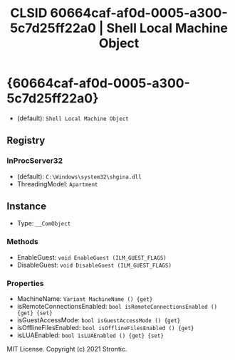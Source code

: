 ﻿---
title: "CLSID 60664caf-af0d-0005-a300-5c7d25ff22a0 | Shell Local Machine Object"
excerpt: What is COM-Object CLSID 60664caf-af0d-0005-a300-5c7d25ff22a0?
---

# {60664caf-af0d-0005-a300-5c7d25ff22a0}

* (default): `Shell Local Machine Object`

## Registry


### InProcServer32

* (default): `C:\Windows\system32\shgina.dll`
* ThreadingModel: `Apartment`

## Instance

* Type: `__ComObject`

### Methods

* EnableGuest: `void EnableGuest (ILM_GUEST_FLAGS)`
* DisableGuest: `void DisableGuest (ILM_GUEST_FLAGS)`

### Properties

* MachineName: `Variant MachineName () {get} `
* isRemoteConnectionsEnabled: `bool isRemoteConnectionsEnabled () {get} {set} `
* isGuestAccessMode: `bool isGuestAccessMode () {get} `
* isOfflineFilesEnabled: `bool isOfflineFilesEnabled () {get} `
* isLUAEnabled: `bool isLUAEnabled () {get} {set} `

MIT License. Copyright (c) 2021 Strontic.


